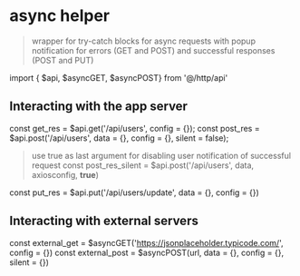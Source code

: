 # async helper
> wrapper for try-catch blocks for async requests with popup notification for errors (GET and POST) and successful responses (POST and PUT)


import { $api, $asyncGET, $asyncPOST} from '@/http/api'

## Interacting with the app server

const get_res = $api.get('/api/users', config = {});
const post_res = $api.post('/api/users', data = {}, config = {}, silent = false);

> use true as last argument for disabling user notification of successful request
const post_res_silent = $api.post('/api/users', data, axiosconfig, **true**) 

const put_res = $api.put('/api/users/update', data = {}, config = {})

## Interacting with external servers

const external_get = $asyncGET('https://jsonplaceholder.typicode.com/', config = {})
const external_post = $asyncPOST(url, data = {}, config = {}, silent = {})
